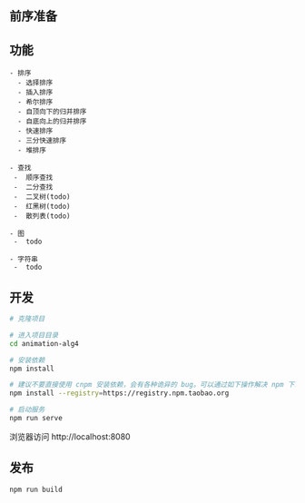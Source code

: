 ## 前序准备

## 功能

```
- 排序
  - 选择排序
  - 插入排序
  - 希尔排序
  - 自顶向下的归并排序
  - 自底向上的归并排序
  - 快速排序
  - 三分快速排序
  - 堆排序

- 查找
 -  顺序查找
 -  二分查找
 -  二叉树(todo)
 -  红黑树(todo)
 -  散列表(todo)

- 图
 -  todo

- 字符串
 -  todo
```

## 开发

```bash
# 克隆项目

# 进入项目目录
cd animation-alg4

# 安装依赖
npm install

# 建议不要直接使用 cnpm 安装依赖，会有各种诡异的 bug。可以通过如下操作解决 npm 下载速度慢的问题
npm install --registry=https://registry.npm.taobao.org

# 启动服务
npm run serve
```

浏览器访问 http://localhost:8080

## 发布

```bash
npm run build
```
